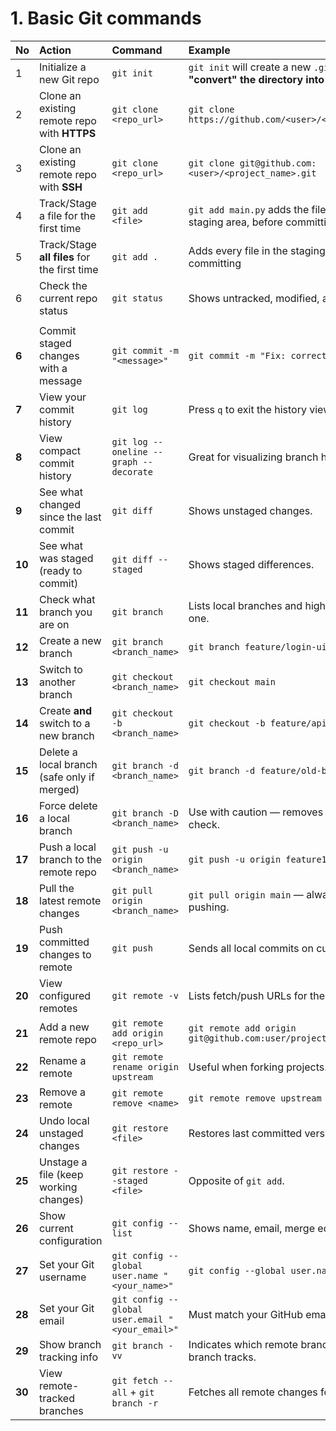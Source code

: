 # 1. Basic Git commands

| No | Action | Command | Example |
| :---- | :---- | :---- | :---- |
| 1 | Initialize a new Git repo | `git init` | `git init` will create a new `.git/` folder and **"convert" the directory into a Git repo**. |
| 2 | Clone an existing remote repo with **HTTPS** | `git clone <repo_url>` | `git clone https://github.com/<user>/<project_name>.git)` |
| 3 | Clone an existing remote repo with **SSH** | `git clone <repo_url>` | `git clone git@github.com:<user>/<project_name>.git` |
| 4 | Track/Stage a file for the first time | `git add <file>` | `git add main.py` adds the file `main.py` in the staging area, before committing |
| 5 | Track/Stage **all files** for the first time | `git add .` | Adds every file in the staging area, before committing |
| 6 | Check the current repo status | `git status` | Shows untracked, modified, and staged files. |
| | | | |
|  **6** | Commit staged changes with a message               | `git commit -m "<message>"`                     | `git commit -m "Fix: corrected login bug"` |
|  **7** | View your commit history                           | `git log`                                       | Press `q` to exit the history view. |
|  **8** | View compact commit history                        | `git log --oneline --graph --decorate`          | Great for visualizing branch history. |
|  **9** | See what changed since the last commit             | `git diff`                                      | Shows unstaged changes. |
| **10** | See what was staged (ready to commit)              | `git diff --staged`                             | Shows staged differences. |
| **11** | Check what branch you are on                       | `git branch`                                    | Lists local branches and highlights the current one. |
| **12** | Create a new branch                                | `git branch <branch_name>`                      | `git branch feature/login-ui` |
| **13** | Switch to another branch                           | `git checkout <branch_name>`                    | `git checkout main` |
| **14** | Create **and** switch to a new branch              | `git checkout -b <branch_name>`                 | `git checkout -b feature/api-endpoint` |
| **15** | Delete a local branch (safe only if merged)        | `git branch -d <branch_name>`                   | `git branch -d feature/old-branch` |
| **16** | Force delete a local branch                        | `git branch -D <branch_name>`                   | Use with caution — removes without merge check. |
| **17** | Push a local branch to the remote repo             | `git push -u origin <branch_name>`              | `git push -u origin feature1`                                                 |
| **18** | Pull the latest remote changes                     | `git pull origin <branch_name>`                 | `git pull origin main` — always do before pushing.                            |
| **19** | Push committed changes to remote                   | `git push`                                      | Sends all local commits on current branch.                                    |
| **20** | View configured remotes                            | `git remote -v`                                 | Lists fetch/push URLs for the repo.                                           |
| **21** | Add a new remote repo                              | `git remote add origin <repo_url>`              | `git remote add origin git@github.com:user/project.git`                       |
| **22** | Rename a remote                                    | `git remote rename origin upstream`             | Useful when forking projects.                                                 |
| **23** | Remove a remote                                    | `git remote remove <name>`                      | `git remote remove upstream`                                                  |
| **24** | Undo local unstaged changes                        | `git restore <file>`                            | Restores last committed version of that file.                                 |
| **25** | Unstage a file (keep working changes)              | `git restore --staged <file>`                   | Opposite of `git add`.                                                        |
| **26** | Show current configuration                         | `git config --list`                             | Shows name, email, merge editor, etc.                                         |
| **27** | Set your Git username                              | `git config --global user.name "<your_name>"`   | `git config --global user.name "John Doe"`                                    |
| **28** | Set your Git email                                 | `git config --global user.email "<your_email>"` | Must match your GitHub email for proper linking.                              |
| **29** | Show branch tracking info                          | `git branch -vv`                                | Indicates which remote branch each local branch tracks.                       |
| **30** | View remote-tracked branches                       | `git fetch --all` + `git branch -r`             | Fetches all remote changes for viewing.                                       |

